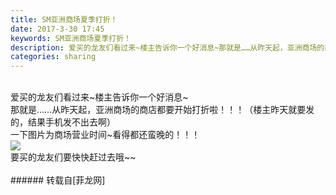 ```yaml
---
title: SM亚洲商场夏季打折！
date: 2017-3-30 17:45
keywords: SM亚洲商场夏季打折！
description: 爱买的龙友们看过来~楼主告诉你一个好消息~那就是……从昨天起，亚洲商场的商店都要开始打折啦！！！（楼主昨天就要发的，结果手机发不出去啊）一下图片为商场营业时间~看得都还蛮晚的！！！要买的龙友们要快快赶过去哦~~
categories: sharing
---
```

<td class="t_f" id="postmessage_629334">

<br/>
爱买的龙友们看过来~楼主告诉你一个好消息~<br/>
那就是……从昨天起，亚洲商场的商店都要开始打折啦！！！（楼主昨天就要发的，结果手机发不出去啊）<br/>
一下图片为商场营业时间~看得都还蛮晚的！！！<br/>

<img aid="522453" data-cf-modified-1d7b0a8470d990d2632f06bf-="" file="data/attachment/forum/201703/30/174506y9e00p50ifo4imp0.jpg.thumb.jpg" id="aimg_522453" inpost="1" onclick="" onmouseover="" src="http://www.flw.ph/data/attachment/forum/201703/30/174506y9e00p50ifo4imp0.jpg" style="cursor:pointer" zoomfile="data/attachment/forum/201703/30/174506y9e00p50ifo4imp0.jpg"/>


<br/>
要买的龙友们要快快赶过去哦~~<br/>
<br/>
</td>
###### 转载自[菲龙网]